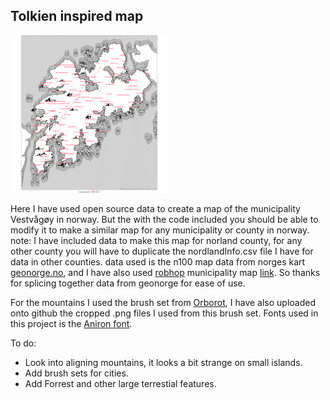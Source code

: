 ## Tolkien inspired map

<img src="Vestvågøy.png" width="50%" height="50%"/>

Here I have used open source data to create a map of the municipality Vestvågøy in norway. But the with the code included you should be able to modify it to make a similar map for any municipality or county in norway.
note: I have included data to make this map for norland county, for any other county you will have to duplicate the nordlandInfo.csv file I have for data in other counties.
data used is the n100 map data from norges kart [geonorge.no]([https://link-url-here.org](https://kartkatalog.geonorge.no/metadata/n100-kartdata/11a70876-5b21-4cc6-8229-902266c4968f)), and I have also used [robhop](https://github.com/robhop/) municipality map [link](https://github.com/robhop/fylker-og-kommuner/blob/main/Kommuner-L.geojson). So thanks for splicing together data from geonorge for ease of use.

For the mountains I used the brush set from [Orborot](https://www.deviantart.com/orboroth/art/LotR-Map-Brushes-609527672), I have also uploaded onto github the cropped .png files I used from this brush set.
Fonts used in this project is the [Aniron font](https://www.dafont.com/aniron.font).

To do:

- Look into aligning mountains, it looks a bit strange on small islands. 
- Add brush sets for cities.
- Add Forrest and other large terrestial features.


